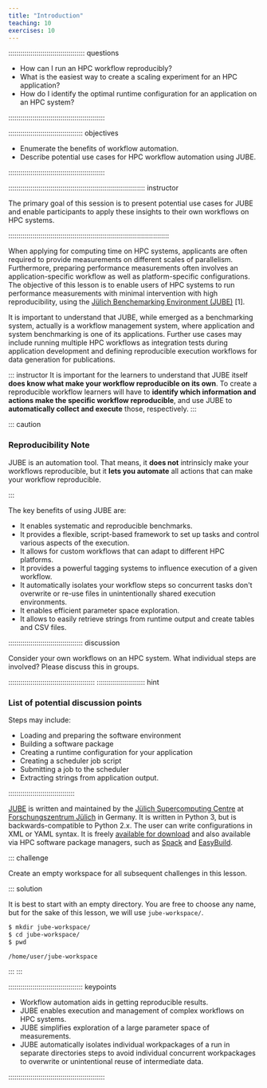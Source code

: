 ```yaml
---
title: "Introduction"
teaching: 10
exercises: 10
---
```


:::::::::::::::::::::::::::::::::::::: questions

- How can I run an HPC workflow reproducibly?
- What is the easiest way to create a scaling experiment for an HPC application?
- How do I identify the optimal runtime configuration for an application
  on an HPC system?

::::::::::::::::::::::::::::::::::::::::::::::::

::::::::::::::::::::::::::::::::::::: objectives

- Enumerate the benefits of workflow automation.
- Describe potential use cases for HPC workflow automation using JUBE.

::::::::::::::::::::::::::::::::::::::::::::::::

:::::::::::::::::::::::::::::::::::::::::::::::::::::::::::::::::::: instructor

The primary goal of this session is to present potential use cases for JUBE and enable participants to apply these insights to their own workflows on HPC systems.

::::::::::::::::::::::::::::::::::::::::::::::::::::::::::::::::::::::::::::::::

When applying for computing time on HPC systems, applicants are often required to provide measurements on different scales of parallelism.
Furthermore, preparing performance measurements often involves an application-specific workflow as well as platform-specific configurations.
The objective of this lesson is to enable users of HPC systems to run performance measurements with minimal intervention with high reproducibility, using the [Jülich Benchemarking Environment (JUBE)](https://apps.fz-juelich.de/jsc/jube/docu/index.html) [1].

It is important to understand that JUBE, while emerged as a benchmarking system, actually is a workflow management system, where application and system benchmarking is one of its applications.
Further use cases may include running multiple HPC workflows as integration tests during application development and defining reproducible execution workflows for data generation for publications.

::: instructor
It is important for the learners to understand that JUBE itself **does know what
make your workflow reproducible on its own**.
To create a reproducible workflow learners will have to **identify which
information and actions make the specific workflow reproducible**, and use JUBE
to **automatically collect and execute** those, respectively.
:::

::: caution

### Reproducibility Note
JUBE is an automation tool. That means, it **does not** intrinsicly make
your workflows reproducible, but it **lets you automate** all actions that
can make your workflow reproducible.

:::

The key benefits of using JUBE are:

- It enables systematic and reproducible benchmarks.
- It provides a flexible, script-based framework to set up tasks and control
  various aspects of the execution.
- It allows for custom workflows that can adapt to different HPC platforms.
- It provides a powerful tagging systems to influence execution of a given
  workflow.
- It automatically isolates your workflow steps so concurrent tasks don't
  overwrite or re-use files in unintentionally shared execution environments.
- It enables efficient parameter space exploration.
- It allows to easily retrieve strings from runtime output and create tables
  and CSV files.

::::::::::::::::::::::::::::::::::::: discussion

Consider your own workflows on an HPC system.
What individual steps are involved?
Please discuss this in groups.

:::::::::::::::::::::::::::::::::::::::::::
:::::::::::::::::::::::: hint

### List of potential discussion points
Steps may include:

- Loading and preparing the software environment
- Building a software package
- Creating a runtime configuration for your application
- Creating a scheduler job script
- Submitting a job to the scheduler
- Extracting strings from application output.

:::::::::::::::::::::::::::::::::

[JUBE](https://www.fz-juelich.de/jsc/jube/) is written and maintained by the [Jülich Supercomputing
Centre](https://www.fz-juelich.de/jsc/) at [Forschungszentrum
Jülich](https://www.fz-juelich.de/) in Germany.
It is written in Python 3, but is backwards-compatible to Python 2.x.
The user can write configurations in XML or YAML syntax.
It is freely [available for download](https://www.fz-juelich.de/en/ias/jsc/services/user-support/software-tools/jube/download) and also available via HPC software package managers, such as [Spack](https://spack.io/) and [EasyBuild](https://easybuild.io/).


::: challenge

Create an empty workspace for all subsequent challenges in this lesson.


::: solution

It is best to start with an empty directory. You are free to choose any name,
but for the sake of this lesson, we will use `jube-workspace/`.

```sh
$ mkdir jube-workspace/
$ cd jube-workspace/
$ pwd
```

```output
/home/user/jube-workspace
```
:::
:::


::::::::::::::::::::::::::::::::::::: keypoints

- Workflow automation aids in getting reproducible results.
- JUBE enables execution and management of complex workflows on HPC systems.
- JUBE simplifies exploration of a large parameter space of measurements.
- JUBE automatically isolates individual workpackages of a run in separate directories steps to avoid
  individual concurrent workpackages to overwrite or unintentional reuse of intermediate
  data.


::::::::::::::::::::::::::::::::::::::::::::::::




